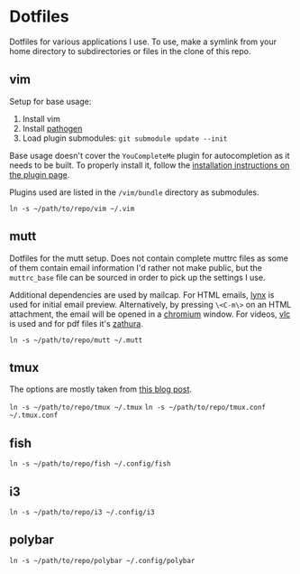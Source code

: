 # Dotfiles

Dotfiles for various applications I use. To use, make a symlink from your home
directory to subdirectories or files in the clone of this repo.

## vim

Setup for base usage:
1. Install vim
2. Install [pathogen](https://github.com/tpope/vim-pathogen)
3. Load plugin submodules: `git submodule update --init`

Base usage doesn't cover the ``YouCompleteMe`` plugin for autocompletion as it
needs to be built. To properly install it, follow the [installation
instructions on the plugin
page](https://github.com/ycm-core/YouCompleteMe#installation). 

Plugins used are listed in the ``/vim/bundle`` directory as submodules.

``ln -s ~/path/to/repo/vim ~/.vim``

## mutt

Dotfiles for the mutt setup. Does not contain complete muttrc files as some of
them contain email information I'd rather not make public, but the
``muttrc_base`` file can be sourced in order to pick up the settings I use.

Additional dependencies are used by mailcap. For HTML emails,
[lynx](https://linux.die.net/man/1/lynx) is used for initial email preview.
Alternatively, by pressing ``\<C-m\>`` on an HTML attachment, the email will be
opened in a [chromium](https://chromium.woolyss.com/download/) window. For
videos, [vlc](https://www.videolan.org/vlc/) is used and for pdf files it's
[zathura](https://wiki.archlinux.org/index.php/Zathura).

``ln -s ~/path/to/repo/mutt ~/.mutt``

## tmux

The options are mostly taken from [this blog
post](https://www.hamvocke.com/blog/a-guide-to-customizing-your-tmux-conf/).

``ln -s ~/path/to/repo/tmux ~/.tmux``
``ln -s ~/path/to/repo/tmux.conf ~/.tmux.conf``

## fish

``ln -s ~/path/to/repo/fish ~/.config/fish``

## i3

``ln -s ~/path/to/repo/i3 ~/.config/i3``

## polybar

``ln -s ~/path/to/repo/polybar ~/.config/polybar``

